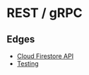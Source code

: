 # REST / gRPC

## Edges
- [Cloud Firestore API](../assets/documentation_firestore_api.md)
- [Testing](../1.1.6_http_rest_versus_grpc)